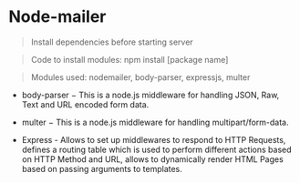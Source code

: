 # Node-mailer
> Install dependencies before starting server

> Code to install modules: npm install [package name]

> Modules used: nodemailer, body-parser, expressjs, multer

- body-parser − This is a node.js middleware for handling JSON, Raw, Text and URL encoded form data.

- multer − This is a node.js middleware for handling multipart/form-data.

- Express - Allows to set up middlewares to respond to HTTP Requests, defines a routing table which is used to perform different actions based on HTTP Method and URL, allows to dynamically render HTML Pages based on passing arguments to templates.

